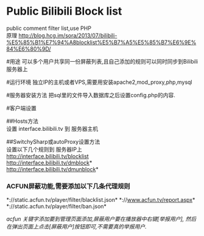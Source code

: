 Public Bilibili Block list
==========================

public comment filter list,use PHP  
原理 http://blog.hcg.im/sora/2013/07/bilibili-%E5%85%B1%E7%94%A8blocklist%E5%B7%A5%E5%85%B7%E6%9E%84%E6%80%9D/

#用途
可以多个用户共享同一份屏蔽列表,且自己添加的规则可以同时同步到Bilibili服务器上

#运行环境
独立IP的主机或者VPS,需要用安装apache2,mod_proxy,php,mysql

#服务器安装方法
把sql里的文件导入数据库之后设置config.php的内容.

#客户端设置

##Hosts方法  
设置 interface.bilibili.tv 到 服务器主机

##SwitchySharp或autoProxy设置方法  
设置以下几个规则到 服务器IP上  
http://interface.bilibili.tv/blocklist  
http://interface.bilibili.tv/dmblock*  
http://interface.bilibili.tv/dmunblock*  

### ACFUN屏蔽功能,需要添加以下几条代理规则
\*://static.acfun.tv/player/filter/blacklist.json*
\*://www.acfun.tv/report.aspx*
\*://static.acfun.tv/player/filter/ban.json*

*acfun 关键字添加要到管理页面添加,屏蔽用户要在播放器中右键[举报用户], 然后在弹出页面上点击[屏蔽用户]按钮即可,不需要真的举报用户.*
